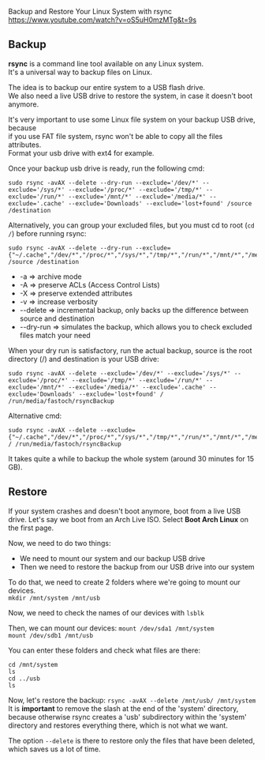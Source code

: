 Backup and Restore Your Linux System with rsync  
https://www.youtube.com/watch?v=oS5uH0mzMTg&t=9s  

## Backup

**rsync** is a command line tool available on any Linux system.  
It's a universal way to backup files on Linux.  

The idea is to backup our entire system to a USB flash drive.  
We also need a live USB drive to restore the system, in case it doesn't boot anymore.

It's very important to use some Linux file system on your backup USB drive, because   
if you use FAT file system, rsync won't be able to copy all the files attributes.  
Format your usb drive with ext4 for example.

Once your backup usb drive is ready, run the following cmd:
```
sudo rsync -avAX --delete --dry-run --exclude='/dev/*' --exclude='/sys/*' --exclude='/proc/*' --exclude='/tmp/*' --exclude='/run/*' --exclude='/mnt/*' --exclude='/media/*' --exclude='.cache' --exclude='Downloads' --exclude='lost+found' /source /destination
```

Alternatively, you can group your excluded files, but you must cd to root (`cd /`) before running rsync:
```
sudo rsync -avAX --delete --dry-run --exclude={"~/.cache","/dev/*","/proc/*","/sys/*","/tmp/*","/run/*","/mnt/*","/media/*","lost+found","~/Dowloads"} /source /destination
```

- -a => archive mode
- -A => preserve ACLs (Access Control Lists)
- -X => preserve extended attributes
- -v => increase verbosity
- --delete => incremental backup, only backs up the difference between source and destination
- --dry-run => simulates the backup, which allows you to check excluded files match your need

When your dry run is satisfactory, run the actual backup, source is the root directory (/) and destination is your USB drive:
```
sudo rsync -avAX --delete --exclude='/dev/*' --exclude='/sys/*' --exclude='/proc/*' --exclude='/tmp/*' --exclude='/run/*' --exclude='/mnt/*' --exclude='/media/*' --exclude='.cache' --exclude='Downloads' --exclude='lost+found' / /run/media/fastoch/rsyncBackup
```

Alternative cmd:
```
sudo rsync -avAX --delete --exclude={"~/.cache","/dev/*","/proc/*","/sys/*","/tmp/*","/run/*","/mnt/*","/media/*","lost+found","~/Dowloads"} / /run/media/fastoch/rsyncBackup
```

It takes quite a while to backup the whole system (around 30 minutes for 15 GB). 

## Restore

If your system crashes and doesn't boot anymore, boot from a live USB drive.
Let's say we boot from an Arch Live ISO. Select **Boot Arch Linux** on the first page.  

Now, we need to do two things:
- We need to mount our system and our backup USB drive
- Then we need to restore the backup from our USB drive into our system

To do that, we need to create 2 folders where we're going to mount our devices.  
`mkdir /mnt/system /mnt/usb`

Now, we need to check the names of our devices with `lsblk`

Then, we can mount our devices: 
`mount /dev/sda1 /mnt/system`  
`mount /dev/sdb1 /mnt/usb`

You can enter these folders and check what files are there:
```
cd /mnt/system
ls
cd ../usb
ls
```

Now, let's restore the backup:
`rsync -avAX --delete /mnt/usb/ /mnt/system`
It is **important** to remove the slash at the end of the 'system' directory, because otherwise rsync creates a 'usb' subdirectory within the 'system' directory and restores everything there, which is not what we want.

The option `--delete` is there to restore only the files that have been deleted, which saves us a lot of time.
